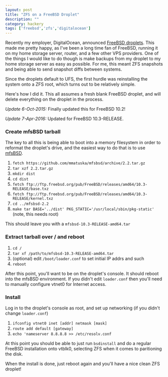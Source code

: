 ```yaml
---
layout: post
title: "ZFS on a FreeBSD Droplet"
description: ""
category: hackery
tags: ['freebsd','zfs','digitalocean']
---
```

Recently my employer, DigitalOcean, announced [FreeBSD droplets](https://www.digitalocean.com/company/blog/presenting-freebsd-how-we-made-it-happen/). This made me pretty happy, as I've been a long time fan of FreeBSD, running it on my home storage server, router, and a few other VPS providers. One of the things I would like to do though is make backups from my droplet to my home storage server as easy as possible. For me, this meant ZFS snapshots and being able to send snapshot diffs between systems.

Since the droplets default to UFS, the first hurdle was reinstalling the system onto a ZFS root, which turns out to be relatively simple.

Here's how I did it. This all assumes a fresh blank FreeBSD droplet, and will delete everything on the droplet in the process.

*Update 6-Oct-2015:* Finally updated this for FreeBSD 10.2!

*Update 7-Apr-2016:* Updated for FreeBSD 10.3-RELEASE.

### Create mfsBSD tarball

The key to all this is being able to boot into a memory filesystem in order to reformat the droplet's drive, and the easiest way to do that is to use [mfsBSD](http://mfsbsd.vx.sk/).

1. `fetch https://github.com/mmatuska/mfsbsd/archive/2.2.tar.gz`
2. `tar xzf 2.2.tar.gz`
3. `mkdir dist`
4. `cd dist`
5. `fetch ftp://ftp.freebsd.org/pub/FreeBSD/releases/amd64/10.3-RELEASE/base.txz`
5. `fetch ftp://ftp.freebsd.org/pub/FreeBSD/releases/amd64/10.3-RELEASE/kernel.txz`
6. `cd ../mfsbsd-2.2`
7. `make tar BASE='../dist' PKG_STATIC='/usr/local/sbin/pkg-static'` (note, this needs root)

This should leave you with a `mfsbsd-10.3-RELEASE-amd64.tar`

### Extract tarball over / and reboot

1. `cd /`
2. `tar xf /path/to/mfsbsd-10.3-RELEASE-amd64.tar`
3. (optional) edit `/boot/loader.conf` to set initial IP addrs and such
3. `reboot`

After this point, you'll want to be on the droplet's console. It should reboot into the mfsBSD environment. If you didn't edit `loader.conf` then you'll need to manually configure vtnet0 for Internet access.

### Install

Log in to the droplet's console as root, and set up networking (if you didn't change `loader.conf`)

1. `ifconfig vtnet0 inet [addr] netmask [mask]`
2. `route add default [gateway]`
3. `echo 'nameserver 8.8.8.8 >> /etc/resolv.conf`

At this point you should be able to just run `bsdinstall` and do a regular FreeBSD installation onto vtblk0, selecting ZFS when it comes to paritioning the disk.

When the install is done, just reboot again and you'll have a nice clean ZFS droplet!
